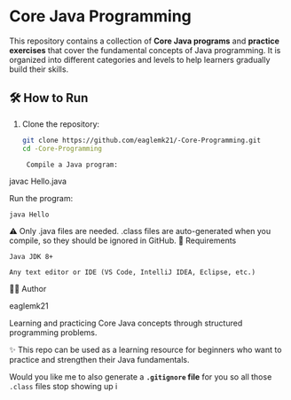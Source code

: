 # Core Java Programming  

This repository contains a collection of **Core Java programs** and **practice exercises** that cover the fundamental concepts of Java programming. It is organized into different categories and levels to help learners gradually build their skills.  

## 🛠️ How to Run  

1. Clone the repository:  
   ```sh
   git clone https://github.com/eaglemk21/-Core-Programming.git
   cd -Core-Programming

    Compile a Java program:

javac Hello.java

Run the program:

    java Hello

⚠️ Only .java files are needed. .class files are auto-generated when you compile, so they should be ignored in GitHub.
📖 Requirements

    Java JDK 8+

    Any text editor or IDE (VS Code, IntelliJ IDEA, Eclipse, etc.)

🧑‍💻 Author

eaglemk21


Learning and practicing Core Java concepts through structured programming problems.

✨ This repo can be used as a learning resource for beginners who want to practice and strengthen their Java fundamentals.


Would you like me to also generate a **`.gitignore` file** for you so all those `.class` files stop showing up i
